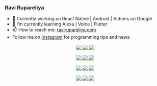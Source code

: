### Ravi Rupareliya

- 🔭 Currently working on React Native | Android | Actions on Google
- 🌱 I’m currently learning Alexa | Voice | Flutter
- 📫 How to reach me: [ravirupareliya.com](https://ravirupareliya.com)
- Follow me on [Instagram](https://www.instagram.com/ravi.rupareliya/) for programming tips and news.

<a href="https://www.instagram.com/ravi.rupareliya/" target="_blank">
<!-- insta-feed:START-->
<p align="center">
<img align="center" src=https://scontent-dfw5-2.cdninstagram.com/v/t51.2885-15/327550959_1292206241325951_2492268949373342933_n.webp?stp=dst-jpg_e35_s150x150&_nc_ht=scontent-dfw5-2.cdninstagram.com&_nc_cat=103&_nc_ohc=8Ttv6IWo4gkAX-iOpX2&edm=AKEQFekBAAAA&ccb=7-5&oh=00_AfBCsnnWt9bLTudsN1beuBeALB0tdEoUsbpe9jEMyFgvxA&oe=640E91F6&_nc_sid=035b3a />
<img align="center" src=https://scontent-dfw5-2.cdninstagram.com/v/t51.2885-15/326256887_1216267405629782_5084984015649362726_n.webp?stp=dst-jpg_e35_s150x150&_nc_ht=scontent-dfw5-2.cdninstagram.com&_nc_cat=102&_nc_ohc=Rb-BjkiB1pAAX9FKulE&edm=AKEQFekBAAAA&ccb=7-5&oh=00_AfALHYnUb9hzHWLTUscZjcC0nxdvMT9bbFr62voYb-V0-w&oe=640F93AF&_nc_sid=035b3a />
<img align="center" src=https://scontent-dfw5-2.cdninstagram.com/v/t51.2885-15/324847574_671752137982456_540356321904405085_n.webp?stp=dst-jpg_e35_s150x150&_nc_ht=scontent-dfw5-2.cdninstagram.com&_nc_cat=104&_nc_ohc=Iv7ByFIQFiMAX_dPw5z&edm=AKEQFekBAAAA&ccb=7-5&oh=00_AfDWhGRYowFXIiti3iGzPdIcl8sDGLeHTx91L4MpuSHq9Q&oe=640F1B5E&_nc_sid=035b3a />
</p>
<p align="center">
<img align="center" src=https://scontent-dfw5-2.cdninstagram.com/v/t51.2885-15/323103557_1578566989253281_6253889369928417640_n.webp?stp=dst-jpg_e35_s150x150&_nc_ht=scontent-dfw5-2.cdninstagram.com&_nc_cat=101&_nc_ohc=Pzj2CIkelwUAX9ZUATR&edm=AKEQFekBAAAA&ccb=7-5&oh=00_AfBZt_hYjVAlhnQ05B6_7hGkfFAgkEp5cRuYLMZ-ONDa_A&oe=640EE7F5&_nc_sid=035b3a />
<img align="center" src=https://scontent-dfw5-2.cdninstagram.com/v/t51.2885-15/241172230_146598524308348_2627229086716801357_n.jpg?stp=dst-jpg_e35_s150x150&_nc_ht=scontent-dfw5-2.cdninstagram.com&_nc_cat=104&_nc_ohc=wxR8lyTC4V4AX9ufJa2&edm=AKEQFekBAAAA&ccb=7-5&oh=00_AfCGkJhZqSQ7ggmgPBO5CdXz-BK1ATuQ0PeEFQPKLR6nww&oe=640F1141&_nc_sid=035b3a />
<img align="center" src=https://scontent-dfw5-2.cdninstagram.com/v/t51.2885-15/122425343_1572645589603046_1626634953961554534_n.jpg?stp=dst-jpg_e35_s150x150&_nc_ht=scontent-dfw5-2.cdninstagram.com&_nc_cat=102&_nc_ohc=dGDwCCrE8g4AX_mlvzj&edm=AKEQFekBAAAA&ccb=7-5&oh=00_AfAwgziEMLMs1g8XXyVXq0h3419TWsGtryXtpqEgsWcgSQ&oe=640ECECB&_nc_sid=035b3a />
</p>
<p align="center">
<img align="center" src=https://scontent-dfw5-2.cdninstagram.com/v/t51.2885-15/119471335_3325605627530848_5783608158621298966_n.jpg?stp=dst-jpg_e35_s150x150&_nc_ht=scontent-dfw5-2.cdninstagram.com&_nc_cat=104&_nc_ohc=MK0S69rjw0oAX9GnRfV&edm=AKEQFekBAAAA&ccb=7-5&oh=00_AfCkb4s_gwWE9rFcnPqjg-CeGkTzqxjhZMK8tNSyjoDK3w&oe=640E7BCB&_nc_sid=035b3a />
<img align="center" src=https://scontent-dfw5-2.cdninstagram.com/v/t51.2885-15/118735524_155532192843864_2438830621806811548_n.jpg?stp=dst-jpg_e35_s150x150&_nc_ht=scontent-dfw5-2.cdninstagram.com&_nc_cat=100&_nc_ohc=suPqO2kCpT8AX8fxkKz&edm=AKEQFekBAAAA&ccb=7-5&oh=00_AfDdxf9z99LMyrTaA7XzFeVLlYEw22Ns44il5plgviJ-GA&oe=640E65E2&_nc_sid=035b3a />
<img align="center" src=https://scontent-dfw5-2.cdninstagram.com/v/t51.2885-15/118358282_793232521422249_4194198869826492121_n.jpg?stp=dst-jpg_e35_s150x150&_nc_ht=scontent-dfw5-2.cdninstagram.com&_nc_cat=109&_nc_ohc=GcoEnszPCAUAX_bIJTX&edm=AKEQFekBAAAA&ccb=7-5&oh=00_AfBLNH7u3I3PpFcFwZHoI4Uijwz3O7wjWJjSRtUnWwkuXw&oe=640FBAF8&_nc_sid=035b3a />
</p>
<p align="center">
<img align="center" src=https://scontent-dfw5-2.cdninstagram.com/v/t51.2885-15/118083536_653646245259286_4437462516989252087_n.jpg?stp=dst-jpg_e35_s150x150&_nc_ht=scontent-dfw5-2.cdninstagram.com&_nc_cat=110&_nc_ohc=0AbOsWsvSp0AX80fR7A&edm=AKEQFekBAAAA&ccb=7-5&oh=00_AfD_9AtDSfFZ047wPzA104mz8yNz1uAK-fUUgagKhohcdA&oe=640DF618&_nc_sid=035b3a />
<img align="center" src=https://scontent-dfw5-2.cdninstagram.com/v/t51.2885-15/118175330_604822603490734_6882222491011634628_n.jpg?stp=dst-jpg_e35_s150x150&_nc_ht=scontent-dfw5-2.cdninstagram.com&_nc_cat=110&_nc_ohc=qb4LpePEPVIAX-Uq5Gl&edm=AKEQFekBAAAA&ccb=7-5&oh=00_AfDuPLupF3J2_hExxi64LgH1OvMX-siT1Ce8Z7tTbAkQYQ&oe=640DD6FB&_nc_sid=035b3a />
<img align="center" src=https://scontent-dfw5-2.cdninstagram.com/v/t51.2885-15/117801930_118850686597100_8281062695853943386_n.jpg?stp=dst-jpg_e35_s150x150&_nc_ht=scontent-dfw5-2.cdninstagram.com&_nc_cat=108&_nc_ohc=pXZMcfSFPjAAX-op-g6&edm=AKEQFekBAAAA&ccb=7-5&oh=00_AfAiEUgRvmusvYe6eRNgriaTJ-NtRZE3f86NPLqpTCWSnA&oe=640DF234&_nc_sid=035b3a />
</p>

<!-- insta-feed:END-->
</a>
